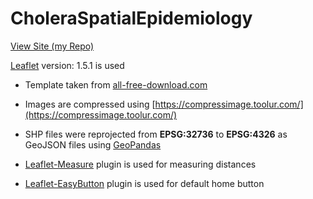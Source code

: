 # CholeraSpatialEpidemiology  

[View Site (my Repo)](https://vaasudevans.github.io/CholeraSpatialEpidemiology)

[Leaflet](https://leafletjs.com/) version: 1.5.1 is used

* Template taken from [all-free-download.com](https://all-free-download.com/free-website-templates/download/global_775.html)

* Images are compressed using [https://compressimage.toolur.com/](https://compressimage.toolur.com/)

* SHP files were reprojected from <b>EPSG:32736</b> to <b>EPSG:4326</b> as GeoJSON files using [GeoPandas](http://geopandas.org/)

* [Leaflet-Measure](https://github.com/ljagis/leaflet-measure) plugin is used for measuring distances

* [Leaflet-EasyButton](https://github.com/CliffCloud/Leaflet.EasyButton) plugin is used for default home button
